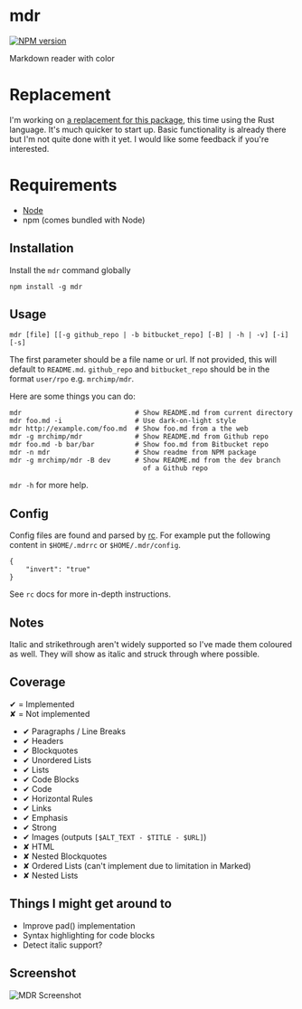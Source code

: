 # mdr #

[![NPM version](https://badge.fury.io/js/mdr.svg)](http://badge.fury.io/js/mdr)

Markdown reader with color

# Replacement #

I'm working on [a replacement for this package](https://github.com/mrchimp/rust-mdr), this time using the Rust language. It's much quicker to start up. Basic functionality is already there but I'm not quite done with it yet. I would like some feedback if you're interested.

# Requirements #

  * [Node](http://nodejs.org/)
  * npm (comes bundled with Node)

## Installation ##

Install the `mdr` command globally

    npm install -g mdr

## Usage ##

    mdr [file] [[-g github_repo | -b bitbucket_repo] [-B] | -h | -v] [-i] [-s]

The first parameter should be a file name or url. If not provided, this will default to `README.md`. `github_repo` and `bitbucket_repo` should be in the format `user/rpo` e.g. `mrchimp/mdr`.

Here are some things you can do:

    mdr                            # Show README.md from current directory
    mdr foo.md -i                  # Use dark-on-light style
    mdr http://example.com/foo.md  # Show foo.md from a the web
    mdr -g mrchimp/mdr             # Show README.md from Github repo
    mdr foo.md -b bar/bar          # Show foo.md from Bitbucket repo
    mdr -n mdr                     # Show readme from NPM package
    mdr -g mrchimp/mdr -B dev      # Show README.md from the dev branch
                                     of a Github repo

`mdr -h` for more help.
 

## Config ##

Config files are found and parsed by [rc](https://www.npmjs.org/package/rc). For example put the following content in `$HOME/.mdrrc` or `$HOME/.mdr/config`.

    {
        "invert": "true"
    }

See `rc` docs for more in-depth instructions.


## Notes ##

Italic and strikethrough aren't widely supported so I've made them coloured as well. They will show as italic and struck through where possible.


## Coverage ##

✔ = Implemented  
✘ = Not implemented

 * ✔ Paragraphs / Line Breaks
 * ✔ Headers
 * ✔ Blockquotes
 * ✔ Unordered Lists
 * ✔ Lists
 * ✔ Code Blocks
 * ✔ Code
 * ✔ Horizontal Rules
 * ✔ Links
 * ✔ Emphasis
 * ✔ Strong
 * ✔ Images (outputs `[$ALT_TEXT - $TITLE - $URL]`)
 * ✘ HTML
 * ✘ Nested Blockquotes
 * ✘ Ordered Lists (can't implement due to limitation in Marked)
 * ✘ Nested Lists


## Things I might get around to ##

* Improve pad() implementation
* Syntax highlighting for code blocks
* Detect italic support?

## Screenshot ##

![MDR Screenshot](http://i.imgur.com/QkwqnCl.png)
